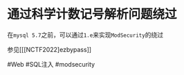 # 通过科学计数记号解析问题绕过
在`mysql 5.7`之前，可以通过`1.e`来实现`ModSecurity`的绕过

参见[[[NCTF2022]ezbypass]]

#Web #SQL注入 #modsecurity